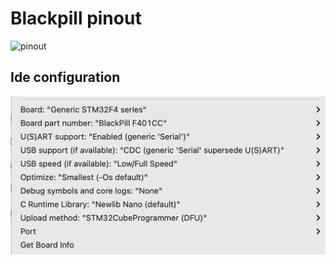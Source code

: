 # Blackpill pinout

![pinout](https://raw.githubusercontent.com/WeActStudio/WeActStudio.MiniSTM32F4x1/master/images/STM32F4x1_PinoutDiagram_RichardBalint.png)

## Ide configuration

![ide](arduino-ide.png)
